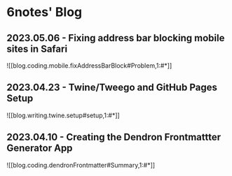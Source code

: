 
# 6notes' Blog

## 2023.05.06 - Fixing address bar blocking mobile sites in Safari

![[blog.coding.mobile.fixAddressBarBlock#Problem,1:#*]]

## 2023.04.23 - Twine/Tweego and GitHub Pages Setup

![[blog.writing.twine.setup#setup,1:#*]]

## 2023.04.10 - Creating the Dendron Frontmattter Generator App

![[blog.coding.dendronFrontmatter#Summary,1:#*]]
